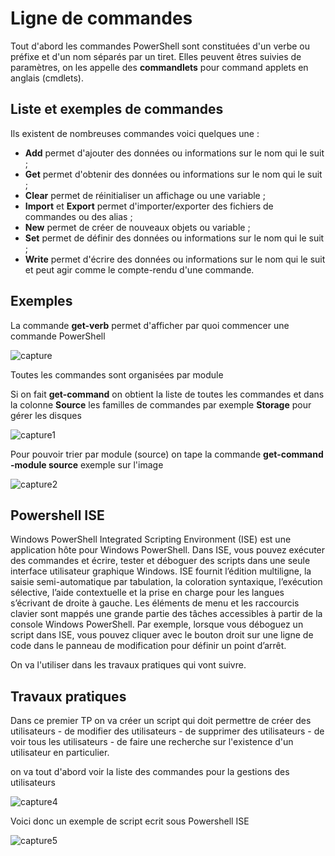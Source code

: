 # Ligne de commandes

Tout d'abord les commandes PowerShell sont constituées d'un verbe ou préfixe et d'un  nom séparés par un tiret.
Elles peuvent êtres suivies de paramètres, on les appelle des **commandlets** pour command applets en anglais (cmdlets).

## Liste et exemples de commandes 
Ils existent de nombreuses commandes voici quelques une :

* **Add** permet d'ajouter des données ou informations sur le nom qui le suit ;
* **Get** permet d'obtenir des données ou informations sur le nom qui le suit ;
* **Clear** permet de réinitialiser un affichage ou une variable ;
* **Import** et **Export** permet d'importer/exporter des fichiers de commandes ou des alias ;
* **New** permet de créer de nouveaux objets ou variable ;
* **Set** permet de définir des données ou informations sur le nom qui le suit ;
* **Write** permet d'écrire des données ou informations sur le nom qui le suit et peut agir comme le compte-rendu d'une commande.

## Exemples
La commande **get-verb** permet d'afficher par quoi commencer une commande PowerShell 

![capture](https://github.com/YasserSeryas/Linux/blob/main/Powershell%20capture/Capture.PNG)

Toutes les commandes sont organisées par module

Si on fait **get-command** on obtient la liste de toutes les commandes et dans la colonne **Source** les familles de commandes par exemple **Storage** pour gérer les disques

![capture1](https://github.com/YasserSeryas/Linux/blob/main/Powershell%20capture/capture1.png)

Pour pouvoir trier par module (source) on tape la commande **get-command -module source** exemple sur l'image 

![capture2](https://github.com/YasserSeryas/Linux/blob/main/Powershell%20capture/Capture2.PNG)

## Powershell ISE 

Windows PowerShell Integrated Scripting Environment (ISE) est une application hôte pour Windows PowerShell. Dans ISE, vous pouvez exécuter des commandes et écrire, tester et déboguer des scripts dans une seule interface utilisateur graphique Windows. ISE fournit l’édition multiligne, la saisie semi-automatique par tabulation, la coloration syntaxique, l’exécution sélective, l’aide contextuelle et la prise en charge pour les langues s’écrivant de droite à gauche. Les éléments de menu et les raccourcis clavier sont mappés une grande partie des tâches accessibles à partir de la console Windows PowerShell. Par exemple, lorsque vous déboguez un script dans ISE, vous pouvez cliquer avec le bouton droit sur une ligne de code dans le panneau de modification pour définir un point d’arrêt.

On va l'utiliser dans les travaux pratiques qui vont suivre.

## Travaux pratiques
Dans ce premier TP on va créer un script qui doit permettre de créer des utilisateurs - de modifier des utilisateurs - de supprimer des utilisateurs - de voir tous les utilisateurs - de faire une recherche sur l'existence d'un utilisateur en particulier.

on va tout d'abord voir la liste des commandes pour la gestions des utilisateurs 

![capture4](https://github.com/YasserSeryas/Linux/blob/main/Powershell%20capture/Capture4.PNG)

Voici donc un exemple de script ecrit sous Powershell ISE 

![capture5](https://github.com/YasserSeryas/Linux/blob/main/Powershell%20capture/Capture5.PNG)





